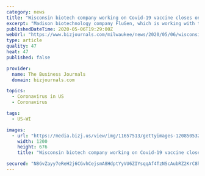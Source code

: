 ```yaml
---
category: news
title: "Wisconsin biotech company working on Covid-19 vaccine closes on $8.1M in new financing"
excerpt: "Madison biotechnology company FluGen, which is working with the University of Wisconsin-Madison and India-based Bharat Biotech to develop and test a vaccine for Covid-19, has secured more funding from private investors."
publishedDateTime: 2020-05-06T19:29:00Z
webUrl: "https://www.bizjournals.com/milwaukee/news/2020/05/06/wisconsin-biotech-company-working-on-covid-19.html"
type: article
quality: 47
heat: 47
published: false

provider:
  name: The Business Journals
  domain: bizjournals.com

topics:
  - Coronavirus in US
  - Coronavirus

tags:
  - US-WI

images:
  - url: "https://media.bizj.us/view/img/11657513/gettyimages-1208505324*1200xx4500-2536-0-463.jpg"
    width: 1200
    height: 676
    title: "Wisconsin biotech company working on Covid-19 vaccine closes on $8.1M in new financing"

secured: "N8GvZayy7eReH2j6CGvhCejsmA8HdptYyVU6ZIYsqqAf4TzNScAubRZ2KrC8hT5IxwhAjUGcWPe1OUFExLA3gioNetwqwaz5IrZScLm+Ex6hM4pEX6qwNDDUfR0P0GooODL2JWgNtVHS/70QT/v0T6GmxtVDELt7y+nEyAQL8jkIr6vN/S60/rOF+fteXa5kdtLPypnnVHlNWMYzUnF2YCfod8dJemj8jcEN9JzoMGOfZj6SuX4C6qO7RJP197QqmJfw4Y4tOgp+bwheIuC/PcJ4aEeyLDWLX040gujyDJDS8m4z8yB5sx+wPKKwABFj9+PML0Y3oxLB5Lml/uH8PhG1daGtcTdV5vwt2ZbOSP0eJxJjcVbsPlksj+drNLCv9gvB43pgm6b0/bsPQMssjn0bvauZjw8yb2XIS1ciqrbEvFCTjwsPbeiHRum6Pe/jm40BivUY14mWBmOD5aSNZySpeSvpYo0FxIrHs2Sr4TA=;kvvlgKOCss80YiNfiU+Tdw=="
---
```


